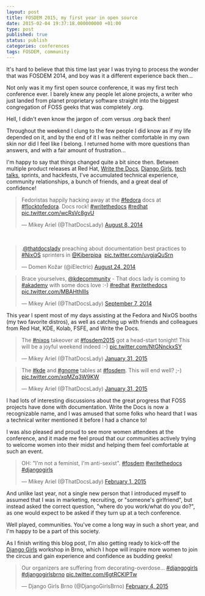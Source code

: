 ```yaml
---
layout: post
title: FOSDEM 2015, my first year in open source
date: 2015-02-04 19:37:18.000000000 +01:00
type: post
published: true
status: publish
categories: conferences
tags: FOSDEM, community
---
```


It's hard to believe that this time last year I was trying to process the wonder that was FOSDEM 2014, and boy was it a different experience back then...

Not only was it my first open source conference, it was my first tech conference ever. I barely knew any people let alone projects, a writer who just landed from planet proprietary software straight into the biggest congregation of FOSS geeks that was completely .org.

Hell, I didn't even know the jargon of .com versus .org back then! 

Throughout the weekend I clung to the few people I did know as if my life depended on it, and by the end of it I was neither comfortable in my own skin nor did I feel like I belong. I returned home with more questions than answers, and with a fair amount of frustration... 

I'm happy to say that things changed quite a bit since then. Between multiple product releases at Red Hat, [Write the Docs](http://docsideofthemoon.com/2014/05/17/write-the-docs-eu-2014/ "Write the Docs EU 2014, the beginning of my journey as a documentarian"), [Django Girls](http://docsideofthemoon.com/2014/08/05/django-girls-europython-2014/ "Django Girls @ EuroPython 2014 – Girl-power to geek-power"), [tech talks](http://docsideofthemoon.com/2014/05/26/linuxtag-2014/ "LinuxTag 2014, the writer takes on a developer conference"), sprints, and hackfests, I've accumulated technical experience, community relationships, a bunch of friends, and a great deal of confidence!

<blockquote class="twitter-tweet" data-lang="en"><p lang="en" dir="ltr">Fedoristas happily hacking away at the <a href="https://twitter.com/hashtag/fedora?src=hash">#fedora</a> docs at <a href="https://twitter.com/hashtag/flocktofedora?src=hash">#flocktofedora</a>. Docs rock! <a href="https://twitter.com/hashtag/writethedocs?src=hash">#writethedocs</a> <a href="https://twitter.com/hashtag/redhat?src=hash">#redhat</a> <a href="http://t.co/wcRsVc8gvU">pic.twitter.com/wcRsVc8gvU</a></p>&mdash; Mikey Ariel (@ThatDocsLady) <a href="https://twitter.com/ThatDocsLady/status/497746429537169408">August 8, 2014</a></blockquote>
<script async src="//platform.twitter.com/widgets.js" charset="utf-8"></script>
 
<blockquote class="twitter-tweet" data-lang="en"><p lang="en" dir="ltr">.<a href="https://twitter.com/ThatDocsLady">@thatdocslady</a> preaching about documentation best practices to <a href="https://twitter.com/hashtag/NixOS?src=hash">#NixOS</a> sprinters in <a href="https://twitter.com/Kiberpipa">@Kiberpipa</a>  <a href="http://t.co/uvgjaQuSrn">pic.twitter.com/uvgjaQuSrn</a></p>&mdash; Domen Kožar (@iElectric) <a href="https://twitter.com/iElectric/status/503472119305764864">August 24, 2014</a></blockquote>
<script async src="//platform.twitter.com/widgets.js" charset="utf-8"></script>

<blockquote class="twitter-tweet" data-lang="en"><p lang="en" dir="ltr">Brace yourselves, <a href="https://twitter.com/kdecommunity">@kdecommunity</a> - That docs lady is coming to <a href="https://twitter.com/hashtag/akademy?src=hash">#akademy</a> with some docs love :-) <a href="https://twitter.com/hashtag/redhat?src=hash">#redhat</a> <a href="https://twitter.com/hashtag/writethedocs?src=hash">#writethedocs</a> <a href="http://t.co/MBAHthlIIs">pic.twitter.com/MBAHthlIIs</a></p>&mdash; Mikey Ariel (@ThatDocsLady) <a href="https://twitter.com/ThatDocsLady/status/508522818800455680">September 7, 2014</a></blockquote>
<script async src="//platform.twitter.com/widgets.js" charset="utf-8"></script>

This year I spent most of my days assisting at the Fedora and NixOS booths (my two favorite distros), as well as catching up with friends and colleagues from Red Hat, KDE, Kolab, FSFE, and Write the Docs.

<blockquote class="twitter-tweet" data-lang="en"><p lang="en" dir="ltr">The <a href="https://twitter.com/hashtag/nixos?src=hash">#nixos</a> takeover at <a href="https://twitter.com/hashtag/fosdem2015?src=hash">#fosdem2015</a> got a head-start tonight! This will be a joyful weekend indeed :-) <a href="http://t.co/NtGNnckxSY">pic.twitter.com/NtGNnckxSY</a></p>&mdash; Mikey Ariel (@ThatDocsLady) <a href="https://twitter.com/ThatDocsLady/status/561333189458001920">January 31, 2015</a></blockquote>
<script async src="//platform.twitter.com/widgets.js" charset="utf-8"></script>

<blockquote class="twitter-tweet" data-lang="en"><p lang="en" dir="ltr">The <a href="https://twitter.com/hashtag/kde?src=hash">#kde</a> and <a href="https://twitter.com/hashtag/gnome?src=hash">#gnome</a> tables at <a href="https://twitter.com/hashtag/fosdem?src=hash">#fosdem</a>. This will end well? ;-) <a href="http://t.co/xqMZq3W9KW">pic.twitter.com/xqMZq3W9KW</a></p>&mdash; Mikey Ariel (@ThatDocsLady) <a href="https://twitter.com/ThatDocsLady/status/561488426197737472">January 31, 2015</a></blockquote>
<script async src="//platform.twitter.com/widgets.js" charset="utf-8"></script>

I had lots of interesting discussions about the great progress that FOSS projects have done with documentation. Write the Docs is now a recognizable name, and I was amused that some folks who heard that I was a technical writer mentioned it before I had a chance to!

I was also pleased and proud to see more women attendees at the conference, and it made me feel proud that our communities actively trying to welcome women into their midst and helping them feel comfortable at such an event.

<blockquote class="twitter-tweet" data-lang="en"><p lang="en" dir="ltr">OH: &quot;I&#39;m not a feminist, I&#39;m anti-sexist&quot;. <a href="https://twitter.com/hashtag/fosdem?src=hash">#fosdem</a> <a href="https://twitter.com/hashtag/writethedocs?src=hash">#writethedocs</a> <a href="https://twitter.com/hashtag/djangogirls?src=hash">#djangogirls</a></p>&mdash; Mikey Ariel (@ThatDocsLady) <a href="https://twitter.com/ThatDocsLady/status/561831232372486144">February 1, 2015</a></blockquote>
<script async src="//platform.twitter.com/widgets.js" charset="utf-8"></script>

And unlike last year, not a single new person that I introduced myself to assumed that I was in marketing, recruiting, or "someone's girlfriend", but instead asked the correct question, "where do you work/what do you do?", as one would expect to be asked if they turn up at a tech conference.

Well played, communities. You've come a long way in such a short year, and I'm happy to be a part of this society.

As I finish writing this blog post, I'm also getting ready to kick-off the [Django Girls](http://djangogirls.org/brno/) workshop in Brno, which I hope will inspire more women to join the circus and gain experience and confidence as budding geeks!

<blockquote class="twitter-tweet" data-lang="en"><p lang="en" dir="ltr">Our organizers are suffering from decorating-overdose... <a href="https://twitter.com/hashtag/djangogirls?src=hash">#djangogirls</a> <a href="https://twitter.com/hashtag/djangogirlsbrno?src=hash">#djangogirlsbrno</a> <a href="http://t.co/6gtRCKIPTw">pic.twitter.com/6gtRCKIPTw</a></p>&mdash; Django Girls Brno (@DjangoGirlsBrno) <a href="https://twitter.com/DjangoGirlsBrno/status/563014390589698049">February 4, 2015</a></blockquote>
<script async src="//platform.twitter.com/widgets.js" charset="utf-8"></script>

